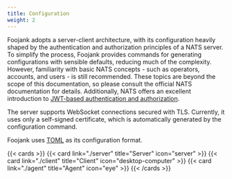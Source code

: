 ```yaml
---
title: Configuration
weight: 2
---
```


Foojank adopts a server-client architecture, with its configuration heavily shaped by the authentication and authorization principles of a NATS server.
To simplify the process, Foojank provides commands for generating configurations with sensible defaults, reducing much of the complexity.
However, familiarity with basic NATS concepts - such as operators, accounts, and users - is still recommended.
These topics are beyond the scope of this documentation, so please consult the official NATS documentation for details.
Additionally, NATS offers an excellent introduction to [JWT-based authentication and authorization](https://docs.nats.io/running-a-nats-service/configuration/securing_nats/auth_intro/jwt).

The server supports WebSocket connections secured with TLS. Currently, it uses only a self-signed certificate, which is automatically generated by the configuration command.

Foojank uses [TOML](https://toml.io) as its configuration format.

{{< cards >}}
{{< card link="./server" title="Server" icon="server" >}}
{{< card link="./client" title="Client" icon="desktop-computer" >}}
{{< card link="./agent" title="Agent" icon="eye" >}}
{{< /cards >}}